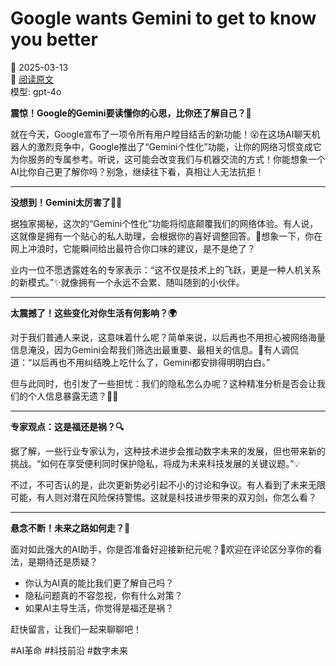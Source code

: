 # Google wants Gemini to get to know you better

📅 2025-03-13  
🔗 [阅读原文](https://techcrunch.com/2025/03/13/google-wants-gemini-to-get-to-know-you-better/)  
模型: gpt-4o

**震惊！Google的Gemini要读懂你的心思，比你还了解自己？🤯**

就在今天，Google宣布了一项令所有用户瞠目结舌的新功能！😮在这场AI聊天机器人的激烈竞争中，Google推出了“Gemini个性化”功能，让你的网络习惯变成它为你服务的专属参考。听说，这可能会改变我们与机器交流的方式！你能想象一个AI比你自己更了解你吗？别急，继续往下看，真相让人无法抗拒！

---

**没想到！Gemini太厉害了🤖💥**

据独家揭秘，这次的“Gemini个性化”功能将彻底颠覆我们的网络体验。有人说，这就像是拥有一个贴心的私人助理，会根据你的喜好调整回答。🍵想象一下，你在网上冲浪时，它能瞬间给出最符合你口味的建议，是不是绝了？

业内一位不愿透露姓名的专家表示：“这不仅是技术上的飞跃，更是一种人机关系的新模式。”✨就像拥有一个永远不会累、随叫随到的小伙伴。

---

**太震撼了！这些变化对你生活有何影响？🌍**

对于我们普通人来说，这意味着什么呢？简单来说，以后再也不用担心被网络海量信息淹没，因为Gemini会帮我们筛选出最重要、最相关的信息。📲有人调侃道：“以后再也不用纠结晚上吃什么了，Gemini都安排得明明白白。”

但与此同时，也引发了一些担忧：我们的隐私怎么办呢？这种精准分析是否会让我们的个人信息暴露无遗？🕵️‍♂️

---

**专家观点：这是福还是祸？🔍**

据了解，一些行业专家认为，这种技术进步会推动数字未来的发展，但也带来新的挑战。“如何在享受便利同时保护隐私，将成为未来科技发展的关键议题。”💡

不过，不可否认的是，此次更新势必引起不小的讨论和争议。有人看到了未来无限可能，有人则对潜在风险保持警惕。这就是科技进步带来的双刃剑，你怎么看？

---

**悬念不断！未来之路如何走？🚀**

面对如此强大的AI助手，你是否准备好迎接新纪元呢？🤔欢迎在评论区分享你的看法，是期待还是质疑？

- 你认为AI真的能比我们更了解自己吗？
- 隐私问题真的不容忽视，你有什么对策？
- 如果AI主导生活，你觉得是福还是祸？

赶快留言，让我们一起来聊聊吧！

#AI革命 #科技前沿 #数字未来
